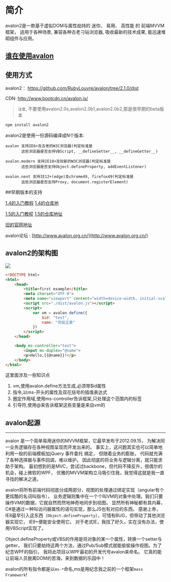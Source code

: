 # 简介
<!-- toc -->

avalon2是一款基于虚拟DOM与属性劫持的 迷你、 易用、 高性能 的 前端MVVM框架， 适用于各种场景, 兼容各种古老刁钻浏览器, 吸收最新的技术成果, 能迅速堆砌组件与应用。

## [谁在使用avalon](who.md)

## 使用方式

avalon2： https://github.com/RubyLouvre/avalon/tree/2.1.0/dist

CDN: http://www.bootcdn.cn/avalon.js/


> `注意`, 不要使用avalon2.0s,avalon2.0b1,avalon2.0b2,那是很早期的beta版本


```javascript
npm install avalon2
```

avalon2是使用一份源码编译成N个版本:

```
avalon 支持IE6+及古老的W3C浏览器(判定标准是 
       这些浏览器是否支持VBScript, __defineSetter__, __defineGetter__)

avalon.modern 支持IE10+及较新的W3C浏览器(判定标准是 
       这些浏览器是否支持Object.defineProperty, addEventListener)

avalon.next 支持IE12+(edge)及chrome49, firefox49(判定标准是 
       这些浏览器是否支持Proxy, document.registerElement)
```

##早期版本的支持


[1.4的入门教程](http://www.cnblogs.com/rubylouvre/p/3181291.html)
[1.4的仓库地](https://github.com/RubyLouvre/avalon/tree/1.4.7.2/dist)

[1.5的入门教程](http://www.cnblogs.com/rubylouvre/p/4783966.html)
[1.5的仓库地址](https://github.com/RubyLouvre/avalon/tree/1.5.6/dist)


[旧的官网地址](http://avalonjs.github.io/)

avalon论坛 : [http://www.avalon.org.cn/](http://www.avalon.org.cn/)


## avalon2的架构图
![](http://avalonjs.coding.me/share/img/4.jpg)

```html
<!DOCTYPE html>
<html>
    <head>
        <title>first example</title>
        <meta charset="UTF-8">
        <meta name="viewport" content="width=device-width, initial-scale=1.0">
        <script src="./dist/avalon.js"></script>
        <script>
            var vm = avalon.define({
                $id: "test",
                name: "司徒正美"
            })
        </script>
    </head>

    <body ms-controller="test">
        <input ms-duplex="@name">
        <p>Hello,{{@name}}!</p>
    </body>
</html>
```

这里面涉及一些知识点

1. vm,使用avalon.define方法生成,必须带$id属性
2. 指令,以ms-开头的属性及双花括号的插值表达式
3. 圈定作用域,使用ms-controller告诉框架,只处理这个范围内的标签
4. 引导符,使用@来告诉框架这些变量是来自vm的

## avalon起源
----------------------

avalon 是一个简单易用迷你的MVVM框架，它最早发布于2012.09.15， 为解决同一业务逻辑存在各种视图呈现而开发出来的。 事实上，这问题其实也可以简单地利用一般的前端模板加jQuery 事件委托 搞定， 但随着业务的膨胀， 代码就充满了各种选择器与事件回调，难以维护。 因此彻底的将业务与逻辑分离，就只能求助于架构。 最初想到的是MVC，尝试过backbone，但代码不降反升，很偶尔的机会，碰上微软的WPF， 优雅的MVVM架构立马吸引住我，我觉得这就是我一直寻找的解决之道。

avalon将所有前端代码彻底分成两部分，视图的处理通过绑定实现（angular有个更炫酷的名词叫指令）， 业务逻辑则集中在一个个叫VM的对象中处理。我们只要操作VM的数据，它就自然而然地神奇地同步到视图。 显然所有神秘都有其内幕，C#是通过一种叫访问器属性的语句实现，那么JS也有对应的东西。 感谢上帝，IE8最早引入这东西（`Object.defineProperty`），可惜有BUG，但带动了其他浏览器实现它， IE9+便能安全使用它。 对于老式IE，我找了好久，实在没有办法，使用VBScript实现了。

Object.defineProperty或VBS的作用是将对象的某一个属性，转换一个setter与getter， 我们只要劫持这两个方法，通过Pub/Sub模式就能偷偷操作视图。为了纪念WPF的指引， 我将此项目以WPF最初的开发代号avalon来命名。 它真的能让前端人员脱离DOM的苦海，来到数据的乐园中！

avalon的所有指令都是以`ms-*`命名,ms是用纪念我之前的一个框架`mass Framework`!